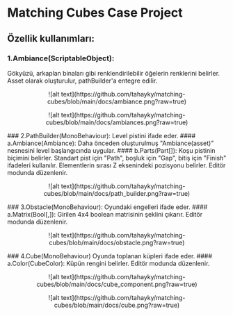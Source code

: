 # Matching Cubes Case Project
##  Özellik kullanımları:

### 1.Ambiance(ScriptableObject):
Gökyüzü, arkaplan binaları gibi renklendirilebilir öğelerin renklerini belirler. Asset olarak oluşturulur, pathBuilder'a entegre edilir.
<p align="center">
![alt text](https://github.com/tahayky/matching-cubes/blob/main/docs/ambiance.png?raw=true)
</p>
<p align="center">
![alt text](https://github.com/tahayky/matching-cubes/blob/main/docs/ambiances.png?raw=true)
</p>
### 2.PathBuilder(MonoBehaviour):
Level pistini ifade eder.
#### a.Ambiance(Ambiance):
Daha önceden oluşturulmuş "Ambiance(asset)" nesnesini level başlangıcında uygular.
#### b.Parts(Part[]):
Koşu pistinin biçimini belirler. Standart pist için "Path", boşluk için "Gap", bitiş için "Finish" ifadeleri kullanılır. Elementlerin sırası Z eksenindeki pozisyonu belirler. Editör modunda düzenlenir.
<p align="center">
![alt text](https://github.com/tahayky/matching-cubes/blob/main/docs/path_builder.png?raw=true)
</p>
### 3.Obstacle(MonoBehaviour):
Oyundaki engelleri ifade eder.
#### a.Matrix(Bool[,]):
Girilen 4x4 boolean matrisinin şeklini çıkarır. Editör modunda düzenlenir.
<p align="center">
![alt text](https://github.com/tahayky/matching-cubes/blob/main/docs/obstacle.png?raw=true)
</p>
### 4.Cube(MonoBehaviour)
Oyunda toplanan küpleri ifade eder.
#### a.Color(CubeColor):
Küpün rengini belirler. Editör modunda düzenlenir.
<p align="center">
![alt text](https://github.com/tahayky/matching-cubes/blob/main/docs/cube_component.png?raw=true)
</p>
<p align="center">
![alt text](https://github.com/tahayky/matching-cubes/blob/main/docs/cube.png?raw=true)
</p>
